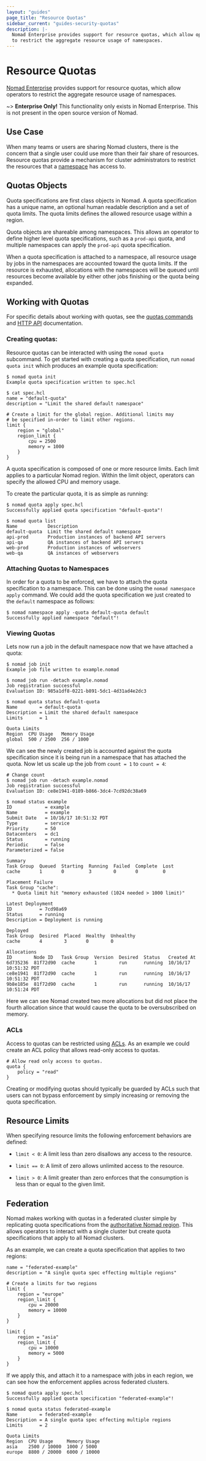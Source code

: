 ```yaml
---
layout: "guides"
page_title: "Resource Quotas"
sidebar_current: "guides-security-quotas"
description: |-
  Nomad Enterprise provides support for resource quotas, which allow operators
  to restrict the aggregate resource usage of namespaces.
---
```


# Resource Quotas

[Nomad Enterprise](https://www.hashicorp.com/products/nomad/) provides support 
for resource quotas, which allow operators to restrict the aggregate resource 
usage of namespaces.

~> **Enterprise Only!** This functionality only exists in Nomad Enterprise.
This is not present in the open source version of Nomad.

## Use Case

When many teams or users are sharing Nomad clusters, there is the concern that a
single user could use more than their fair share of resources. Resource quotas
provide a mechanism for cluster administrators to restrict the resources that a
[namespace](/guides/security/namespaces.html) has access to.

## Quotas Objects

Quota specifications are first class objects in Nomad. A quota specification
has a unique name, an optional human readable description and a set of quota
limits. The quota limits defines the allowed resource usage within a region.

Quota objects are shareable among namespaces. This allows an operator to define
higher level quota specifications, such as a `prod-api` quota, and multiple
namespaces can apply the `prod-api` quota specification.

When a quota specification is attached to a namespace, all resource usage by
jobs in the namespaces are accounted toward the quota limits. If the resource is
exhausted, allocations with the namespaces will be queued until resources become
available by either other jobs finishing or the quota being expanded.

## Working with Quotas

For specific details about working with quotas, see the [quotas
commands](/docs/commands/quota.html) and [HTTP API](/api/quotas.html)
documentation.

### Creating quotas:

Resource quotas can be interacted with using the `nomad quota` subcommand. To
get started with creating a quota specification, run `nomad quota init` which
produces an example quota specification:

```
$ nomad quota init
Example quota specification written to spec.hcl

$ cat spec.hcl
name = "default-quota"
description = "Limit the shared default namespace"

# Create a limit for the global region. Additional limits may
# be specified in-order to limit other regions.
limit {
    region = "global"
    region_limit {
        cpu = 2500
        memory = 1000
    }
}
```

A quota specification is composed of one or more resource limits. Each limit
applies to a particular Nomad region. Within the limit object, operators can
specify the allowed CPU and memory usage.

To create the particular quota, it is as simple as running:

```
$ nomad quota apply spec.hcl
Successfully applied quota specification "default-quota"!

$ nomad quota list
Name           Description
default-quota  Limit the shared default namespace
api-prod       Production instances of backend API servers
api-qa         QA instances of backend API servers
web-prod       Production instances of webservers
web-qa         QA instances of webservers
```

### Attaching Quotas to Namespaces

In order for a quota to be enforced, we have to attach the quota specification
to a namespace. This can be done using the `nomad namespace apply` command.
We could add the quota specification we just created to the `default` namespace
as follows:

```
$ nomad namespace apply -quota default-quota default
Successfully applied namespace "default"!
```

### Viewing Quotas

Lets now run a job in the default namespace now that we have attached a quota:

```
$ nomad job init
Example job file written to example.nomad

$ nomad job run -detach example.nomad
Job registration successful
Evaluation ID: 985a1df8-0221-b891-5dc1-4d31ad4e2dc3

$ nomad quota status default-quota
Name        = default-quota
Description = Limit the shared default namespace
Limits      = 1

Quota Limits
Region  CPU Usage   Memory Usage
global  500 / 2500  256 / 1000
```

We can see the newly created job is accounted against the quota specification
since it is being run in a namespace that has attached the quota. Now let us
scale up the job from `count = 1` to `count = 4`:

```
# Change count
$ nomad job run -detach example.nomad
Job registration successful
Evaluation ID: ce8e1941-0189-b866-3dc4-7cd92dc38a69

$ nomad status example
ID            = example
Name          = example
Submit Date   = 10/16/17 10:51:32 PDT
Type          = service
Priority      = 50
Datacenters   = dc1
Status        = running
Periodic      = false
Parameterized = false

Summary
Task Group  Queued  Starting  Running  Failed  Complete  Lost
cache       1       0         3        0       0         0

Placement Failure
Task Group "cache":
  * Quota limit hit "memory exhausted (1024 needed > 1000 limit)"

Latest Deployment
ID          = 7cd98a69
Status      = running
Description = Deployment is running

Deployed
Task Group  Desired  Placed  Healthy  Unhealthy
cache       4        3       0        0

Allocations
ID        Node ID   Task Group  Version  Desired  Status   Created At
6d735236  81f72d90  cache       1        run      running  10/16/17 10:51:32 PDT
ce8e1941  81f72d90  cache       1        run      running  10/16/17 10:51:32 PDT
9b8e185e  81f72d90  cache       1        run      running  10/16/17 10:51:24 PDT
```

Here we can see Nomad created two more allocations but did not place the fourth
allocation since that would cause the quota to be oversubscribed on memory.

### ACLs

Access to quotas can be restricted using [ACLs](/guides/security/acl.html). As an
example we could create an ACL policy that allows read-only access to quotas.

```
# Allow read only access to quotas.
quota {
    policy = "read"
}
```

Creating or modifying quotas should typically be guarded by ACLs such that users
can not bypass enforcement by simply increasing or removing the quota
specification.

## Resource Limits

When specifying resource limits the following enforcement behaviors are defined:

* `limit < 0`: A limit less than zero disallows any access to the resource.

* `limit == 0`: A limit of zero allows unlimited access to the resource.

* `limit > 0`: A limit greater than zero enforces that the consumption is less
  than or equal to the given limit.

## Federation

Nomad makes working with quotas in a federated cluster simple by replicating
quota specifications from the [authoritative Nomad
region](/docs/configuration/server.html#authoritative_region). This allows
operators to interact with a single cluster but create quota specifications that
apply to all Nomad clusters.

As an example, we can create a quota specification that applies to two regions:

```
name = "federated-example"
description = "A single quota spec effecting multiple regions"

# Create a limits for two regions
limit {
    region = "europe"
    region_limit {
        cpu = 20000
        memory = 10000
    }
}

limit {
    region = "asia"
    region_limit {
        cpu = 10000
        memory = 5000
    }
}
```

If we apply this, and attach it to a namespace with jobs in each region, we can
see how the enforcement applies across federated clusters.

```
$ nomad quota apply spec.hcl
Successfully applied quota specification "federated-example"!

$ nomad quota status federated-example
Name        = federated-example
Description = A single quota spec effecting multiple regions
Limits      = 2

Quota Limits
Region  CPU Usage     Memory Usage
asia    2500 / 10000  1000 / 5000
europe  8800 / 20000  6000 / 10000
```
